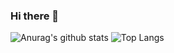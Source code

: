 ### Hi there 👋

![Anurag's github stats](https://github-readme-stats.vercel.app/api?username=bwnuk)
![Top Langs](https://github-readme-stats.vercel.app/api/top-langs/?username=bwnuk)
<!--
**bwnuk/bwnuk** is a ✨ _special_ ✨ repository because its `README.md` (this file) appears on your GitHub profile.

Here are some ideas to get you started:

- 🔭 I’m currently working on ...
- 🌱 I’m currently learning ...
- 👯 I’m looking to collaborate on ...
- 🤔 I’m looking for help with ...
- 💬 Ask me about ...
- 📫 How to reach me: ...
- 😄 Pronouns: ...
- ⚡ Fun fact: ...
-->
